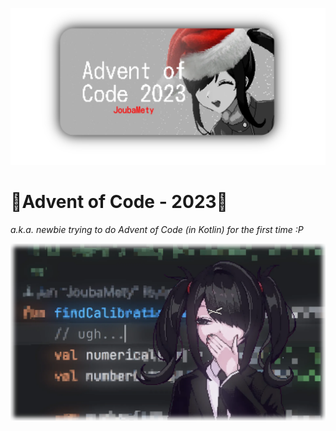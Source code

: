 ![Banner](docs/media/banner.webp)

# 🎄Advent of Code - 2023🌟
*a.k.a. newbie trying to do Advent of Code (in Kotlin) for the first time :P*

![Ugh... (Day 01)](docs/media/day01.webp)